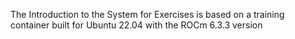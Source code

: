 The Introduction to the System for Exercises is based on a training
container built for Ubuntu 22.04 with the ROCm 6.3.3 version
